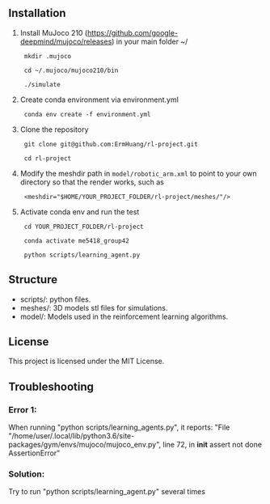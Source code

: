 ## Installation
1. Install MuJoco 210
        (https://github.com/google-deepmind/mujoco/releases)
   in your main folder ~/
   
        mkdir .mujoco
   
        cd ~/.mujoco/mujoco210/bin
   
        ./simulate

2. Create conda environment via environment.yml

        conda env create -f environment.yml
   
   
3. Clone the repository
  
        git clone git@github.com:ErmHuang/rl-project.git
   
        cd rl-project

   
4. Modify the meshdir path in `model/robotic_arm.xml` to point to your own directory so that the render works, such as

        <meshdir="$HOME/YOUR_PROJECT_FOLDER/rl-project/meshes/"/>
   
5. Activate conda env and run the test
    
        cd YOUR_PROJECT_FOLDER/rl-project

        conda activate me5418_group42

        python scripts/learning_agent.py

       

## Structure
- scripts/: python files.
- meshes/: 3D models stl files for simulations.
- model/: Models used in the reinforcement learning algorithms.

## License
This project is licensed under the MIT License.

## Troubleshooting
### Error 1: 
When running "python scripts/learning_agents.py", it reports:
"File "/home/user/.local/lib/python3.6/site-packages/gym/envs/mujoco/mujoco_env.py", line 72, in __init__
    assert not done
AssertionError" 

### Solution: 
Try to run "python scripts/learning_agent.py" several times


